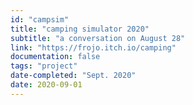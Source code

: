 ```yaml
---
id: "campsim"
title: "camping simulator 2020"
subtitle: "a conversation on August 28"
link: "https://frojo.itch.io/camping"
documentation: false
tags: "project"
date-completed: "Sept. 2020"
date: 2020-09-01
---
```

